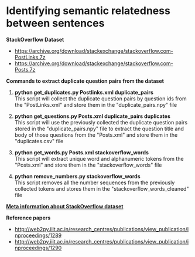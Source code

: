 # Identifying semantic relatedness between sentences

**StackOverflow Dataset**
- https://archive.org/download/stackexchange/stackoverflow.com-PostLinks.7z
- https://archive.org/download/stackexchange/stackoverflow.com-Posts.7z

**Commands to extract duplicate question pairs from the dataset**
1. **python get_duplicates.py Postlinks.xml duplicate_pairs**<br />
This script will collect the duplicate question pairs by question ids from the "PostLinks.xml" and store them in the "duplicate_pairs.npy" file

2. **python get_questions.py Posts.xml duplicate_pairs duplicates**<br />
This script will use the previously collected the duplicate question pairs stored in the "duplicate_pairs.npy" file to extract the question title and body of those questions from the "Posts.xml" and store them in the "duplicates.csv" file

3. **python get_words.py Posts.xml stackoverflow_words**<br />
This script will extract unique word and alphanumeric tokens from the "Posts.xml" and store them in the "stackoverflow_words" file

4. **python remove_numbers.py stackoverflow_words**<br />
This script removes all the number sequences from the previously collected tokens and stores them in the "stackoverflow_words_cleaned" file

[**Meta information about StackOverflow dataset**](META.md)

**Reference papers**
- http://web2py.iiit.ac.in/research_centres/publications/view_publication/inproceedings/1289
- http://web2py.iiit.ac.in/research_centres/publications/view_publication/inproceedings/1290
